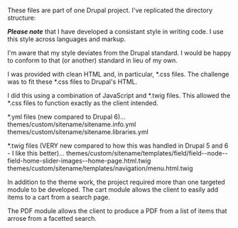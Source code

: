 These files are part of one Drupal project. I've replicated the directory structure:

_**Please note**_ that I have developed a consistant style in writing code. I use this style across languages and markup.

I'm aware that my style deviates from the Drupal standard. I would be happy to conform to that (or another) standard in lieu of my own.

I was provided with clean HTML and, in particular, *.css files. The challenge was to fit
these *.css files to Drupal's HTML.

I did this using a combination of JavaScript and *.twig files. This allowed the *.css files 
to function exactly as the client intended.

*.yml files (new compared to Drupal 6)...
themes/custom/sitename/sitename.info.yml
themes/custom/sitename/sitename.libraries.yml

*.twig files (VERY new compared to how this was handled in Drupal 5 and 6 - I like this better)...
themes/custom/sitename/templates/field/field--node--field-home-slider-images--home-page.html.twig
themes/custom/sitename/templates/navigation/menu.html.twig

In addition to the theme work, the project required more than one targeted module to be
developed. The cart module allows the client to easily add items to a cart from a search page.

The PDF module allows the client to produce a PDF from a list of items that arrose from a 
facetted search.
